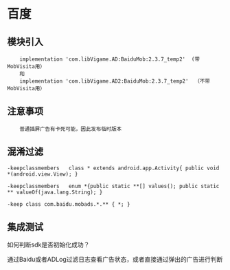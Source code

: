 # 百度

## 模块引入

```text
	implementation 'com.libVigame.AD:BaiduMob:2.3.7_temp2'  (带MobVisita用）
	和
    implementation 'com.libVigame.AD2:BaiduMob:2.3.7_temp2'  （不带MobVisita用）
```

## 注意事项
```text
    普通插屏广告有卡死可能，因此发布临时版本
```

## 混淆过滤
```text
-keepclassmembers	class *	extends	android.app.Activity{ public void *(android.view.View);	}

-keepclassmembers	enum *{public static **[] values(); public static ** valueOf(java.lang.String);	}

-keep class com.baidu.mobads.*.** {	*; }
```

## 集成测试

如何判断sdk是否初始化成功？

通过Baidu或者ADLog过滤日志查看广告状态，或者直接通过弹出的广告进行判断